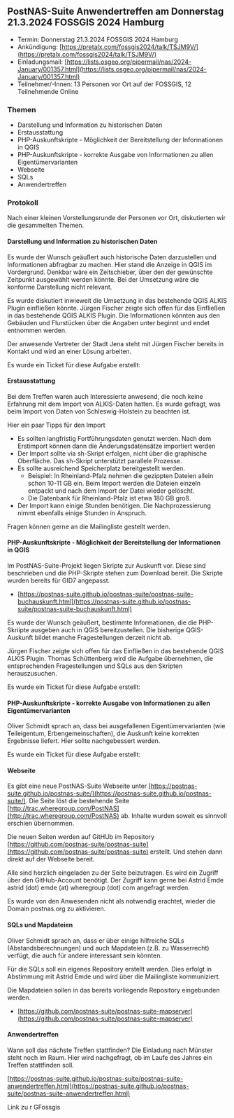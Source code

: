 ## PostNAS-Suite Anwendertreffen am Donnerstag 21.3.2024 FOSSGIS 2024 Hamburg


- Termin: Donnerstag 21.3.2024 FOSSGIS 2024 Hamburg
- Ankündigung: [https://pretalx.com/fossgis2024/talk/TSJM9V/](https://pretalx.com/fossgis2024/talk/TSJM9V/)
- Einladungsmail: [https://lists.osgeo.org/pipermail/nas/2024-January/001357.html](https://lists.osgeo.org/pipermail/nas/2024-January/001357.html)
- Teilnehmer/-Innen: 13 Personen vor Ort auf der FOSSGIS, 12 Teilnehmende Online



### Themen

- Darstellung und Information zu historischen Daten
- Erstausstattung
- PHP-Auskunftskripte - Möglichkeit der Bereitstellung der Informationen in QGIS
- PHP-Auskunftskripte - korrekte Ausgabe von Informationen zu allen Eigentümervarianten
- Webseite
- SQLs
- Anwendertreffen


### Protokoll 

Nach einer kleinen Vorstellungsrunde der Personen vor Ort, diskutierten wir die gesammelten Themen.


#### Darstellung und Information zu historischen Daten
Es wurde der Wunsch geäußert auch historische Daten darzustellen und Informationen abfragbar zu machen. Hier stand die Anzeige in QGIS im Vordergrund. Denkbar wäre ein Zeitschieber, über den der gewünschte Zeitpunkt ausgewählt werden könnte. Bei der Umsetzung wäre die konforme Darstellung nicht relevant.

Es wurde diskutiert inwieweit die Umsetzung in das bestehende QGIS ALKIS Plugin einfließen könnte. Jürgen Fischer zeigte sich offen für das Einfließen in das bestehende QGIS ALKIS Plugin. Die Informationen könnten aus den Gebäuden und Flurstücken über die Angaben unter beginnt und endet entnommen werden.

Der anwesende Vertreter der Stadt Jena steht mit Jürgen Fischer bereits in Kontakt und wird an einer Lösung arbeiten.

Es wurde ein Ticket für diese Aufgabe erstellt:


#### Erstausstattung
Bei dem Treffen waren auch Interessierte anwesend, die noch keine Erfahrung mit dem Import von ALKIS-Daten hatten. Es wurde gefragt, was beim Import von Daten von Schleswig-Holstein zu beachten ist.

Hier ein paar Tipps für den Import
- Es sollten langfristig Fortführungsdaten genutzt werden. Nach dem Erstimport können dann die Änderungsdatensätze importiert werden
- Der Import sollte via sh-Skript erfolgen, nicht über die graphische Oberfläche. Das sh-Skript unterstützt parallele Prozesse.
- Es sollte ausreichend Speicherplatz bereitgestellt werden.
   - Beispiel: In Rheinland-Pfalz nehmen die gezippten Dateien allein schon 10-11 GB ein. Beim Import werden die Dateien einzeln entpackt und nach dem Import der Datei wieder gelöscht.
   - Die Datenbank für Rheinland-Pfalz ist etwa 180 GB groß.
- Der Import kann einige Stunden benötigen. Die Nachprozessierung nimmt ebenfalls einige Stunden in Anspruch.

Fragen können gerne an die Mailingliste gestellt werden.


#### PHP-Auskunftskripte - Möglichkeit der Bereitstellung der Informationen in QGIS

Im PostNAS-Suite-Projekt liegen Skripte zur Auskunft vor. Diese sind beschrieben und die PHP-Skripte stehen zum Download bereit. Die Skripte wurden bereits für GID7 angepasst.

- [https://postnas-suite.github.io/postnas-suite/postnas-suite-buchauskunft.html](https://postnas-suite.github.io/postnas-suite/postnas-suite-buchauskunft.html)

Es wurde der Wunsch geäußert, bestimmte Informationen, die die PHP-Skriipte ausgeben auch in QGIS bereitzustellen. Die bisherige QGIS-Auskunft bildet manche Fragestellungen derzeit nicht ab.

Jürgen Fischer zeigte sich offen für das Einfließen in das bestehende QGIS ALKIS Plugin. Thomas Schüttenberg wird die Aufgabe übernehmen, die entsprechenden Fragestellungen und SQLs aus den Skripten herauszusuchen.

Es wurde ein Ticket für diese Aufgabe erstellt:



#### PHP-Auskunftskripte - korrekte Ausgabe von Informationen zu allen Eigentümervarianten

Oliver Schmidt sprach an, dass bei ausgefallenen Eigentümervarianten (wie Teileigentum, Erbengemeinschaften), die Auskunft keine korrekten Ergebnisse liefert. Hier sollte nachgebessert werden.

Es wurde ein Ticket für diese Aufgabe erstellt:


#### Webseite

Es gibt eine neue PostNAS-Suite Webseite unter [https://postnas-suite.github.io/postnas-suite/](https://postnas-suite.github.io/postnas-suite/). Die Seite löst die bestehende Seite [http://trac.wheregroup.com/PostNAS](http://trac.wheregroup.com/PostNAS) ab. Inhalte wurden soweit es sinnvoll erschien übernommen.

Die neuen Seiten werden auf GitHUb im Repository [https://github.com/postnas-suite/postnas-suite](https://github.com/postnas-suite/postnas-suite) erstellt. Und stehen dann direkt auf der Webseite bereit.

Alle sind herzlich eingeladen zu der Seite beizutragen. Es wird ein Zugriff über den GitHub-Account benötigt. Der Zugriff kann gerne bei Astrid Emde astrid (dot) emde (at) wheregroup (dot) com angefragt werden.

Es wurde von den Anwesenden nicht als notwendig erachtet, wieder die Domain postnas.org zu aktivieren.


#### SQLs und Mapdateien

Oliver Schmidt sprach an, dass er über einige hilfreiche SQLs (Abstandsberechnungen) und auch Mapdateien (z.B. zu Wasserrecht) verfügt, die auch für andere interessant sein könnten.

Für die SQLs soll ein eigenes Repository erstellt werden. Dies erfolgt in Abstimmung mit Astrid Emde und wird über die Mailingliste kommuniziert.

Die Mapdateien sollen in das bereits vorliegende Repository eingebunden werden.
- [https://github.com/postnas-suite/postnas-suite-mapserver](https://github.com/postnas-suite/postnas-suite-mapserver)


#### Anwendertreffen

Wann soll das nächste Treffen stattfinden? Die Einladung nach Münster steht noch im Raum. Hier wird nachgefragt, ob im Laufe des Jahres ein Treffen stattfinden soll.

[https://postnas-suite.github.io/postnas-suite/postnas-suite-anwendertreffen.html](https://postnas-suite.github.io/postnas-suite/postnas-suite-anwendertreffen.html)

Link zu r GFossgis

